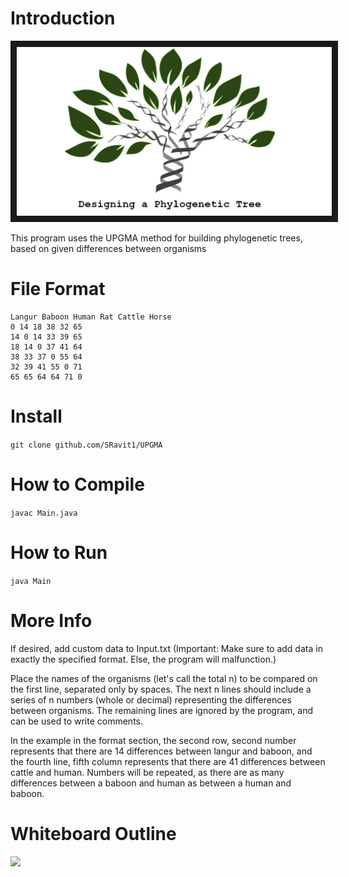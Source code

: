# Introduction

<a href="https://www.linkedin.com/pulse/upgma-method-designing-phylogenetic-tree-ravit-sharma/?published=t" target="_blank"><img src="https://github.com/SRavit1/UPGMA/blob/master/PhylogeneticTree.jpeg" 
alt="Designing a Phylogenetic Tree" border="10" /></a>

This program uses the UPGMA method for building phylogenetic trees, based on given differences between organisms

# File Format
```
Langur Baboon Human Rat Cattle Horse
0 14 18 38 32 65
14 0 14 33 39 65
18 14 0 37 41 64
38 33 37 0 55 64
32 39 41 55 0 71
65 65 64 64 71 0
```

# Install
```git clone github.com/SRavit1/UPGMA ```

# How to Compile
```javac Main.java```

# How to Run

```java Main```
# More Info

If desired, add custom data to Input.txt (Important: Make sure to add data in exactly the specified format. Else, the program will malfunction.)

Place the names of the organisms (let's call the total n) to be compared on the first line, separated only by spaces. The next n lines should include a series of n numbers (whole or decimal) representing the differences between organisms. The remaining lines are ignored by the program, and can be used to write comments. 

In the example in the format section, the second row, second number represents that there are 14 differences between langur and baboon, and the fourth line, fifth column represents that there are 41 differences between cattle and human. Numbers will be repeated, as there are as many differences between a baboon and human as between a human and baboon.

# Whiteboard Outline
![](Outline.jpg)
